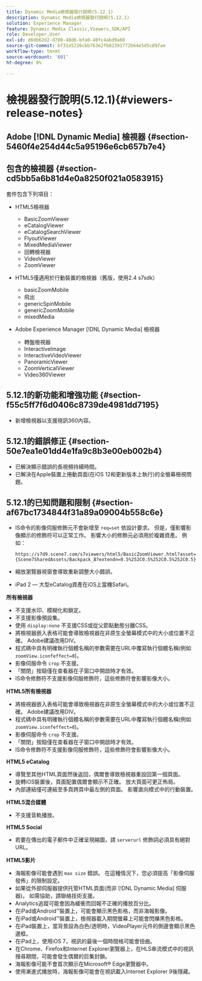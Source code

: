 ```yaml
---
title: Dynamic Media檢視器發行說明(5.12.1)
description: Dynamic Media檢視器發行說明(5.12.1)
solution: Experience Manager
feature: Dynamic Media Classic,Viewers,SDK/API
role: Developer,User
exl-id: d6db62d2-d780-48d6-bfa0-40fc4abd9a60
source-git-commit: bf31e5226cbb763e2fb82391772b64e5d5c89fae
workflow-type: tm+mt
source-wordcount: '601'
ht-degree: 0%

---
```


# 檢視器發行說明(5.12.1){#viewers-release-notes}

## Adobe [!DNL Dynamic Media] 檢視器 {#section-5460f4e254d44c5a95196e6cb657b7e4}

## 包含的檢視器 {#section-cd5bb5a6b81d4e0a8250f021a0583915}

套件包含下列項目：

* HTML5檢視器

   * BasicZoomViewer
   * eCatalogViewer
   * eCatalogSearchViewer
   * FlyoutViewer
   * MixedMediaViewer
   * 回轉檢視器
   * VideoViewer
   * ZoomViewer

* HTML5僅適用於行動裝置的檢視器（舊版，使用2.4 s7sdk）

   * basicZoomMobile
   * 飛出
   * genericSpinMobile
   * genericZoomMobile
   * mixedMedia

* Adobe Experience Manager [!DNL Dynamic Media] 檢視器

   * 轉盤檢視器
   * InteractiveImage
   * InteractiveVideoViewer
   * PanoramicViewer
   * ZoomVerticalViewer
   * Video360Viewer

## 5.12.1的新功能和增強功能 {#section-f55c5ff7f6d0406c8739de4981dd7195}

* 新增檢視器以支援視訊360內容。

## 5.12.1的錯誤修正 {#section-50e7ea1e01dd4e1fa9c8b3e00eb002b4}

* 已解決顯示錯誤的長視頻持續時間。
* 已解決在Apple裝置上捲動頁面(在iOS 12和更新版本上執行)的全螢幕檢視問題。

## 5.12.1的已知問題和限制 {#section-af67bc1734844f31a89a09004b558c6e}

* IS命令的影像伺服修飾元不會新增至 `req=set` 依設計要求。 但是，僅影響影像顯示的修飾符可以正常工作。 影響大小的修飾元必須用於複雜資產。 例如：

   `https://s7d9.scene7.com/s7viewers/html5/BasicZoomViewer.html?asset= {Scene7SharedAssets/Backpack_B?extendn=0.5%252C0.5%252C0.5%252C0.5}`

* 縮放瀏覽器視窗會導致重新調整大小錯誤。
* iPad 2 — 大型eCatalog資產在iOS上當機Safari。

**所有檢視器**

* 不支援水印、模糊化和鎖定。
* 不支援影像預設集。
* 使用 `display:none` 不支援CSS或從父節點動態分離CSS。
* 將檢視器嵌入表格可能會導致檢視器在非原生全螢幕模式中的大小或位置不正確。 Adobe建議改用DIV。
* 程式碼中具有明確執行個體名稱的參數需要在URL中覆寫執行個體名稱(例如 `zoomView.iconfeffect=0`)。
* 影像伺服命令 `crop` 不支援。
* 「關閉」按鈕僅在查看器在子窗口中開啟時才有效。
* IS命令修飾符不支援影像伺服修飾符，這些修飾符會影響影像大小。

**HTML5所有檢視器**

* 將檢視器嵌入表格可能會導致檢視器在非原生全螢幕模式中的大小或位置不正確。 Adobe建議改用DIV。
* 程式碼中具有明確執行個體名稱的參數需要在URL中覆寫執行個體名稱(例如 `zoomView.iconfeffect=0`)。
* 影像伺服命令 `crop` 不支援。
* 「關閉」按鈕僅在查看器在子窗口中開啟時才有效。
* IS命令修飾符不支援影像伺服修飾符，這些修飾符會影響影像大小。

**HTML5 eCatalog**

* 導覽至其他HTML頁面然後返回，偶爾會導致檢視器重設回第一個頁面。
* 旋轉iOS裝置後，頁面配置偶爾會顯示不正確。 放大頁面可更正佈局。
* 內部連結僅可連結至多頁跨頁中最左側的頁面。 影響直向模式中的行動裝置。

**HTML5混合媒體**

* 不支援音軌播放。

**HTML5 Social**

* 若要在傳出的電子郵件中正確呈現縮圖，請 `serverurl` 修飾詞必須具有絕對URL。

**HTML5影片**

* 海報影像可能會遇到 `max size` 錯誤。 在這種情況下，您必須提高「影像伺服發佈」的限制設定。
* 如果從外部伺服器提供托管HTML頁面(而非 [!DNL Dynamic Media] 伺服器)。 如需協助，請聯絡技術支援。
* Analytics追蹤可能會因為緩衝而回報不正確的播放百分比。
* 在iPad或Android™裝置上，可能會顯示黑色影格，而非海報影像。
* 在iPad或Android™裝置上，檢視器載入期間螢幕上可能會閃爍黑色影格。
* 在iPad裝置上，當背景設為白色/透明時，VideoPlayer元件的側邊會顯示黑色邊框。
* 在iPad上，使用iOS 7，視訊的最後一個時間格可能會扭曲。
* 在Chrome、Firefox和Internet Explorer瀏覽器上，在HLS串流模式中的視訊搜尋期間，可能會發生偶爾的巨集封鎖。
* 海報影像可能不會首次顯示在Microsoft® Edge瀏覽器中。
* 使用漸進式播放時，海報影像可能會在視訊載入Internet Explorer 9後隱藏。

